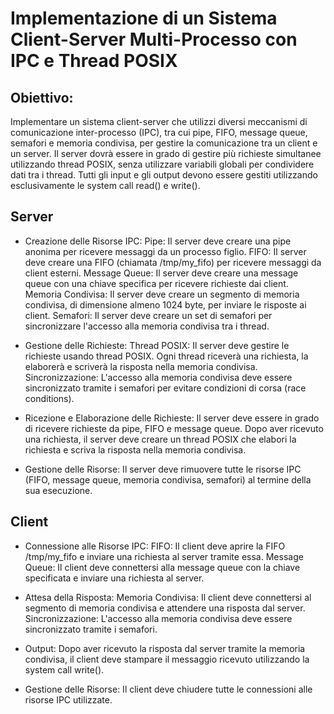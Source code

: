 # Implementazione di un Sistema Client-Server Multi-Processo con IPC e Thread POSIX

## Obiettivo:
Implementare un sistema client-server che utilizzi diversi meccanismi di comunicazione inter-processo (IPC), tra cui pipe, FIFO, message queue, semafori e memoria condivisa, per gestire la comunicazione tra un client e un server. Il server dovrà essere in grado di gestire più richieste simultanee utilizzando thread POSIX, senza utilizzare variabili globali per condividere dati tra i thread. Tutti gli input e gli output devono essere gestiti utilizzando esclusivamente le system call read() e write().

## Server

- Creazione delle Risorse IPC:
Pipe: Il server deve creare una pipe anonima per ricevere messaggi da un processo figlio.
FIFO: Il server deve creare una FIFO (chiamata /tmp/my_fifo) per ricevere messaggi da client esterni.
Message Queue: Il server deve creare una message queue con una chiave specifica per ricevere richieste dai client.
Memoria Condivisa: Il server deve creare un segmento di memoria condivisa, di dimensione almeno 1024 byte, per inviare le risposte ai client.
Semafori: Il server deve creare un set di semafori per sincronizzare l'accesso alla memoria condivisa tra i thread.

- Gestione delle Richieste:
Thread POSIX: Il server deve gestire le richieste usando thread POSIX. Ogni thread riceverà una richiesta, la elaborerà e scriverà la risposta nella memoria condivisa.
Sincronizzazione: L'accesso alla memoria condivisa deve essere sincronizzato tramite i semafori per evitare condizioni di corsa (race conditions).

- Ricezione e Elaborazione delle Richieste:
Il server deve essere in grado di ricevere richieste da pipe, FIFO e message queue.
Dopo aver ricevuto una richiesta, il server deve creare un thread POSIX che elabori la richiesta e scriva la risposta nella memoria condivisa.

- Gestione delle Risorse:
Il server deve rimuovere tutte le risorse IPC (FIFO, message queue, memoria condivisa, semafori) al termine della sua esecuzione.

## Client

- Connessione alle Risorse IPC:
FIFO: Il client deve aprire la FIFO /tmp/my_fifo e inviare una richiesta al server tramite essa.
Message Queue: Il client deve connettersi alla message queue con la chiave specificata e inviare una richiesta al server.

- Attesa della Risposta:
Memoria Condivisa: Il client deve connettersi al segmento di memoria condivisa e attendere una risposta dal server.
Sincronizzazione: L'accesso alla memoria condivisa deve essere sincronizzato tramite i semafori.

- Output:
Dopo aver ricevuto la risposta dal server tramite la memoria condivisa, il client deve stampare il messaggio ricevuto utilizzando la system call write().

- Gestione delle Risorse:
Il client deve chiudere tutte le connessioni alle risorse IPC utilizzate.
